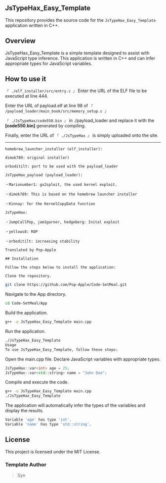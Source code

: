 ## JsTypeHax_Easy_Template

This repository provides the source code for the `JsTypeHax_Easy_Template` application written in C++.

## Overview

JsTypeHax_Easy_Template is a simple template designed to assist with JavaScript type inference. This application is written in C++ and can infer appropriate types for JavaScript variables.

## How to use it

`『 ./elf_installer/src/entry.c 』` Enter the URL of the ELF file to be executed at line 444.  

Enter the URL of payload.elf at line 98 of `『 /payload_loader/main_book/src/memory_setup.c 』`  

`『 ./JsTypeHax/code550.bin 』` in ./payload_loader and replace it with the **[code550.bin]** generated by compiling.  

Finally, enter the URL of `『 ./JsTypeHax 』` is simply uploaded onto the site.  

---

```
homebrew_launcher_installer (elf_installer):

dimok789: original installer)

orboditilt: port to be used with the payload_loader

JsTypeHax_payload (payload_loader):

・Marionumber1: gx2sploit, the used kernel exploit.

・dimok789: This is based on the homebrew launcher installer

・Kinnay: for the KernelCopyData function

JsTypeHax:

・JumpCallPop, jam1garner, hedgeberg: Inital exploit

・yellows8: ROP

・orboditilt: increasing stability

Translated by Pop-Apple

## Installation

Follow the steps below to install the application:

Clone the repository.
```

```bash
git clone https://github.com/Pop-Apple/Code-SetMeal.git
```

Navigate to the App directory.
```bash
cd Code-SetMeal/App
```

Build the application.
```bash
g++ -o JsTypeHax_Easy_Template main.cpp
```

Run the application.
```bash
./JsTypeHax_Easy_Template
Usage
To use JsTypeHax_Easy_Template, follow these steps:
```

Open the main.cpp file.
Declare JavaScript variables with appropriate types.
```cpp
JsTypeHax::var<int> age = 25;
JsTypeHax::var<std::string> name = "John Doe";
```

Compile and execute the code.
```bash
g++ -o JsTypeHax_Easy_Template main.cpp
./JsTypeHax_Easy_Template
```

The application will automatically infer the types of the variables and display the results.
```bash
Variable 'age' has type 'int'.
Variable 'name' has type 'std::string'.
```

## License
This project is licensed under the MIT License.

### Template Author

> Syn

